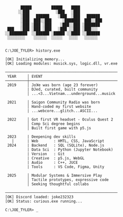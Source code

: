            █████         █████    ████         
          ░░███            ░███   ░███           
           ░███   ██████    ░███  ░███   ██████ 
           ░███  ███░░███     ░███████  ███░░███
           ░███ ░███ ░███    ░███░░███ ░███████ 
     ███   ░███ ░███ ░███   ░███ ░░███ ░███░░░  
    ░░████████  ░░██████ ░█████ ░░████ ░░██████ 
     ░░░░░░░░    ░░░░░░  ░░░░░   ░░░░   ░░░░░░  
                             

    C:\JOE_TYLER> history.exe
    
    [OK] Initializing memory...
    [OK] Loading modules: musick.sys, logic.dll, vr.exe
    
    ───────────────────────────────────────────────────
     YEAR     │ EVENT
    ──────────┼────────────────────────────────────────
     2019     │ Joꓘe was born (age 23 forever)
              | DJed, curated, built community 
              │ ...<3...Vietnam...underground...musick
    
     2021     │ Saigon Community Radio was born
              │ Hand-coded my first website 
              | ...webcore...glitch...ASCII...  
    
     2022     │ Got first VR headset - Oculus Quest 2
              │ Comp Sci degree begins
              │ Built first game with p5.js

     2023     | Deepening dev skills
       |      | Web       : HMTL, CSS, JavaScript
     2024     | Backend   : SQL (SQLite), Node.js 
              | Data Sci  : Python (Jupyter Notebook)
              | Version   : Git
              | Creative  : p5.js, WebGL
              | Audio     : C++, JUCE
              | Tools     : VS Code, Figma, Unity
              
     2025     │ Modular Systems & Immersive Play
              │ Tactile prototypes, expressive code
              │ Seeking thoughtful collabs
    
    ───────────────────────────────────────────────────
    [OK] Discord loaded: joke232323
    [OK] Status: curious.exe running...
    
    C:\JOE_TYLER> _



<!---
jokesoundz/jokesoundz is a ✨ special ✨ repository because its `README.md` (this file) appears on your GitHub profile.
You can click the Preview link to take a look at your changes.
--->
